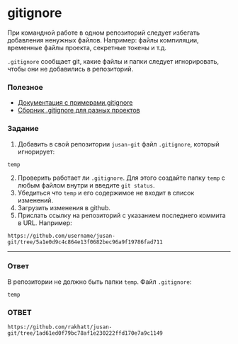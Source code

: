 # gitignore

При командной работе в одном репозиторий следует избегать добавления ненужных файлов. Например: файлы компиляции, временные файлы проекта, секретные токены и т.д.

`.gitignore` сообщает git, какие файлы и папки следует игнорировать, чтобы они не добавились в репозиторий.

### Полезное

- [Документация с примерами.gitignore](https://git-scm.com/book/ru/v2/%D0%9E%D1%81%D0%BD%D0%BE%D0%B2%D1%8B-Git-%D0%97%D0%B0%D0%BF%D0%B8%D1%81%D1%8C-%D0%B8%D0%B7%D0%BC%D0%B5%D0%BD%D0%B5%D0%BD%D0%B8%D0%B9-%D0%B2-%D1%80%D0%B5%D0%BF%D0%BE%D0%B7%D0%B8%D1%82%D0%BE%D1%80%D0%B8%D0%B9#r_ignoring)
- [Сборник .gitignore для разных проектов](https://github.com/github/gitignore)

### Задание

1. Добавить в свой репозитории `jusan-git` файл `.gitignore`, который игнорирует:

```
temp
```

2. Проверить работает ли `.gitignore`. Для этого создайте папку `temp` с любым файлом внутри и введите `git status`.
3. Убедиться что `temp` и его содержимое не входит в список изменений.
4. Загрузить изменения в github.
5. Прислать ссылку на репозиторий c указанием последнего коммита в URL. Например:

```
https://github.com/username/jusan-git/tree/5a1e0d9c4c864e13f0682bec96a9f19786fad711
```

---

### Ответ

В репозитории не должно быть папки `temp`. Файл `.gitignore`:

```
temp
```


### ОТВЕТ

```
https://github.com/rakhatt/jusan-git/tree/1ad61ed0f79bc78af1e230222ffd170e7a9c1149
```

